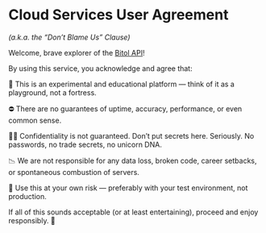# Cloud Services User Agreement

_(a.k.a. the “Don’t Blame Us” Clause)_

Welcome, brave explorer of the [Bitol API](https://bitol.io/)!

By using this service, you acknowledge and agree that:

🧪 This is an experimental and educational platform — think of it as a playground, not a fortress.

⛔ There are no guarantees of uptime, accuracy, performance, or even common sense.

🕵️‍♂️ Confidentiality is not guaranteed. Don’t put secrets here. Seriously. No passwords, no trade secrets, no unicorn DNA.

📉 We are not responsible for any data loss, broken code, career setbacks, or spontaneous combustion of servers.

🎯 Use this at your own risk — preferably with your test environment, not production.

If all of this sounds acceptable (or at least entertaining), proceed and enjoy responsibly. 🍷
